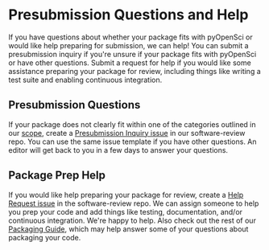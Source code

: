 # Presubmission Questions and Help

If you have questions about whether your package fits with pyOpenSci or would like help preparing for submission, we can help! You can submit a presubmission inquiry if you're unsure if your package fits with pyOpenSci or have other questions. Submit a request for help if you would like some assistance preparing your package for review, including things like writing a test suite and enabling continuous integration.


## Presubmission Questions

If your package does not clearly fit within one of the categories outlined in our [scope](#aims-and-scope), create a [Presubmission Inquiry issue](https://github.com/pyOpenSci/software-review/issues/new/choose) in our software-review repo. You can use the same issue template if you have other questions. An editor will get back to you in a few days to answer your questions. 

## Package Prep Help

If you would like help preparing your package for review, create a [Help Request issue](https://github.com/pyOpenSci/software-review/issues/new/choose) in the software-review repo. We can assign someone to help you prep your code and add things like testing, documentation, and/or continuous integration. We're happy to help. Also check out the rest of our [Packaging Guide](packaging_guide), which may help answer some of your questions about packaging your code.

